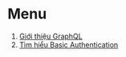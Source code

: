 # Menu
1. [Giới thiệu GraphQL](RubyGuide/GraphQL.md)
2. [Tìm hiểu Basic Authentication](RubyGuide/BasicAuthentication.md)
